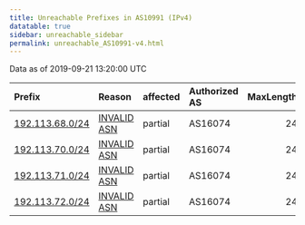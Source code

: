 ```yaml
---
title: Unreachable Prefixes in AS10991 (IPv4)
datatable: true
sidebar: unreachable_sidebar
permalink: unreachable_AS10991-v4.html
---
```


Data as of 2019-09-21 13:20:00 UTC


<div class="datatable-begin"></div>

| Prefix                                                   | Reason                                                                                                 | affected   | Authorized AS   |   MaxLength | Anchor                                         |   unreachable /24s |
|:---------------------------------------------------------|:-------------------------------------------------------------------------------------------------------|:-----------|:----------------|------------:|:-----------------------------------------------|-------------------:|
| [192.113.68.0/24](https://stat.ripe.net/192.113.68.0/24) | [INVALID ASN](https://rpki-validator.ripe.net/announcement-preview?asn=AS10991&prefix=192.113.68.0/24) | partial    | AS16074         |          24 | [RIPE](unreachable_RIPE_NCC_RPKI_Root-v4.html) |                  1 |
| [192.113.70.0/24](https://stat.ripe.net/192.113.70.0/24) | [INVALID ASN](https://rpki-validator.ripe.net/announcement-preview?asn=AS10991&prefix=192.113.70.0/24) | partial    | AS16074         |          24 | [RIPE](unreachable_RIPE_NCC_RPKI_Root-v4.html) |                  1 |
| [192.113.71.0/24](https://stat.ripe.net/192.113.71.0/24) | [INVALID ASN](https://rpki-validator.ripe.net/announcement-preview?asn=AS10991&prefix=192.113.71.0/24) | partial    | AS16074         |          24 | [RIPE](unreachable_RIPE_NCC_RPKI_Root-v4.html) |                  1 |
| [192.113.72.0/24](https://stat.ripe.net/192.113.72.0/24) | [INVALID ASN](https://rpki-validator.ripe.net/announcement-preview?asn=AS10991&prefix=192.113.72.0/24) | partial    | AS16074         |          24 | [RIPE](unreachable_RIPE_NCC_RPKI_Root-v4.html) |                  1 |

<div class="datatable-end"></div>